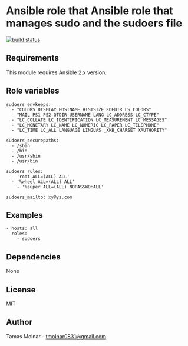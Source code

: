 # Ansible role that Ansible role that manages sudo and the sudoers file

[![build status](https://gitlab.com/stiron/ansible-sudoers/badges/master/build.svg)](https://gitlab.com/stiron/ansible-sudoers/commits/master)

## Requirements

This module requires Ansible 2.x version.

## Role variables

```
sudoers_envkeeps:
  - "COLORS DISPLAY HOSTNAME HISTSIZE KDEDIR LS_COLORS"
  - "MAIL PS1 PS2 QTDIR USERNAME LANG LC_ADDRESS LC_CTYPE"
  - "LC_COLLATE LC_IDENTIFICATION LC_MEASUREMENT LC_MESSAGES"
  - "LC_MONETARY LC_NAME LC_NUMERIC LC_PAPER LC_TELEPHONE"
  - "LC_TIME LC_ALL LANGUAGE LINGUAS _XKB_CHARSET XAUTHORITY"

sudoers_securepaths:
  - /sbin
  - /bin
  - /usr/sbin
  - /usr/bin

sudoers_rules:
  - 'root ALL=(ALL) ALL'
  - '%wheel ALL=(ALL) ALL'
	- '%super ALL=(ALL) NOPASSWD:ALL'

sudoers_mailto: xy@yz.com
```

## Examples

```
- hosts: all 
  roles:
    - sudoers
```

## Dependencies

None

## License

MIT

## Author

Tamas Molnar - <tmolnar0831@gmail.com>
